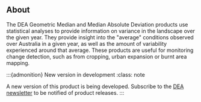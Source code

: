 ## About

The DEA Geometric Median and Median Absolute Deviation products use statistical analyses to provide information on variance in the landscape over the given year. They provide insight into the "average" conditions observed over Australia in a given year, as well as the amount of variability experienced around that average. These products are useful for monitoring change detection, such as from cropping, urban expansion or burnt area mapping. 

:::{admonition} New version in development
:class: note

A new version of this product is being developed. Subscribe to the [DEA newsletter](https://communication.ga.gov.au/dea-news-subscribe) to be notified of product releases.
:::

